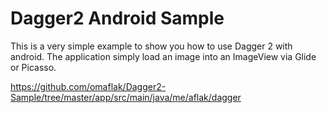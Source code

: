 # Dagger2 Android Sample

This is a very simple example to show you how to use Dagger 2 with android.
The application simply load an image into an ImageView via Glide or Picasso.

https://github.com/omaflak/Dagger2-Sample/tree/master/app/src/main/java/me/aflak/dagger
